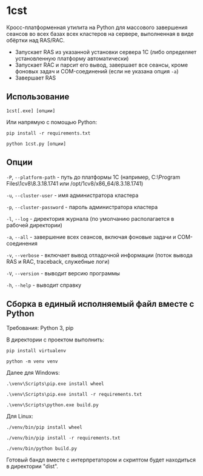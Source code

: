 # 1cst
Кросс-платформенная утилита на Python для массового завершения сеансов во всех базах всех кластеров на сервере, выполненная в виде обёртки над RAS/RAC.

* Запускает RAS из указанной установки сервера 1С (либо определяет установленную платформу автоматически)
* Запускает RAC и парсит его вывод, завершает все сеансы, кроме фоновых задач и COM-соединений (если не указана опция `-a`)
* Завершает RAS

## Использование

`1cst[.exe] [опции]`

Или напрямую с помощью Python:

`pip install -r requirements.txt`

`python 1cst.py [опции]`

## Опции

`-P`, `--platform-path` - путь до платформы 1С (например, C:\Program Files\1cv8\8.3.18.1741 или /opt/1cv8/x86_64/8.3.18.1741)

`-u`, `--cluster-user` - имя администратора кластера

`-p`, `--cluster-password` - пароль администратора кластера

`-l`, `--log` - директория журнала (по умолчанию располагается в рабочей директории)

`-a`, `--all` - завершение всех сеансов, включая фоновые задачи и COM-соединения

`-v`, `--verbose` - включает вывод отладочной информации (поток вывода RAS и RAC, traceback, служебные логи)

`-V`, `--version` - выводит версию программы

`-h`, `--help` - выводит справку

## Сборка в единый исполняемый файл вместе с Python
Требования: Python 3, pip

В директории с проектом выполнить:

`pip install virtualenv`

`python -m venv venv`

Далее для Windows:

`.\venv\Scripts\pip.exe install wheel`

`.\venv\Scripts\pip.exe install -r requirements.txt`

`.\venv\Scripts\python.exe build.py`

Для Linux:

`./venv/bin/pip install wheel`

`./venv/bin/pip install -r requirements.txt`

`./venv/bin/python build.py`

Готовый бандл вместе с интерпретатором и скриптом будет находиться в директории "dist".
